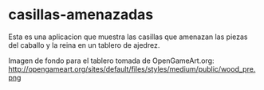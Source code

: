 # casillas-amenazadas
Esta es una aplicacion que muestra las casillas que amenazan las piezas del caballo y la reina en un tablero de ajedrez.

Imagen de fondo para el tablero tomada de OpenGameArt.org:
http://opengameart.org/sites/default/files/styles/medium/public/wood_pre.png

